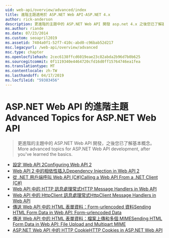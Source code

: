 ```yaml
---
uid: web-api/overview/advanced/index
title: 進階主題適用於 ASP.NET Web API-ASP.NET 4.x
author: rick-anderson
description: 更進階的主題中的 ASP.NET Web API 開發 asp.net 4.x 之後您已了解基本概念。
ms.author: riande
ms.date: 07/23/2014
ms.custom: seoapril2019
ms.assetid: 7404a0f1-52f7-410c-abd0-c96bab52d217
msc.legacyurl: /web-api/overview/advanced
msc.type: chapter
ms.openlocfilehash: 2cec6138ffcd6019eae23c82abda2b96d7b0b625
ms.sourcegitcommit: 0f1119340e4464720cfd16d0ff15764746ea1fea
ms.translationtype: MT
ms.contentlocale: zh-TW
ms.lasthandoff: 04/17/2019
ms.locfileid: "59383456"
---
```

# <a name="advanced-topics-for-aspnet-web-api"></a><span data-ttu-id="1163d-103">ASP.NET Web API 的進階主題</span><span class="sxs-lookup"><span data-stu-id="1163d-103">Advanced Topics for ASP.NET Web API</span></span>

> <span data-ttu-id="1163d-104">更進階的主題中的 ASP.NET Web API 開發，之後您已了解基本概念。</span><span class="sxs-lookup"><span data-stu-id="1163d-104">More advanced topics for ASP.NET Web API development, after you've learned the basics.</span></span>


- [<span data-ttu-id="1163d-105">設定 Web API 2</span><span class="sxs-lookup"><span data-stu-id="1163d-105">Configuring Web API 2</span></span>](configuring-aspnet-web-api.md)
- [<span data-ttu-id="1163d-106">Web API 2 中的相依性插入</span><span class="sxs-lookup"><span data-stu-id="1163d-106">Dependency Injection in Web API 2</span></span>](dependency-injection.md)
- [<span data-ttu-id="1163d-107">從 .NET 用戶端呼叫 Web API (C#)</span><span class="sxs-lookup"><span data-stu-id="1163d-107">Calling a Web API From a .NET Client (C#)</span></span>](calling-a-web-api-from-a-net-client.md)
- [<span data-ttu-id="1163d-108">Web API 中的 HTTP 訊息處理常式</span><span class="sxs-lookup"><span data-stu-id="1163d-108">HTTP Message Handlers in Web API</span></span>](http-message-handlers.md)
- [<span data-ttu-id="1163d-109">Web API 中的 HttpClient 訊息處理常式</span><span class="sxs-lookup"><span data-stu-id="1163d-109">HttpClient Message Handlers in Web API</span></span>](httpclient-message-handlers.md)
- [<span data-ttu-id="1163d-110">傳送 Web API 中的 HTML 表單資料：Form-urlencoded 資料</span><span class="sxs-lookup"><span data-stu-id="1163d-110">Sending HTML Form Data in Web API: Form-urlencoded Data</span></span>](sending-html-form-data-part-1.md)
- [<span data-ttu-id="1163d-111">傳送 Web API 中的 HTML 表單資料：檔案上傳和多個 MIME</span><span class="sxs-lookup"><span data-stu-id="1163d-111">Sending HTML Form Data in Web API: File Upload and Multipart MIME</span></span>](sending-html-form-data-part-2.md)
- [<span data-ttu-id="1163d-112">ASP.NET Web API 中的 HTTP Cookie</span><span class="sxs-lookup"><span data-stu-id="1163d-112">HTTP Cookies in ASP.NET Web API</span></span>](http-cookies.md)
